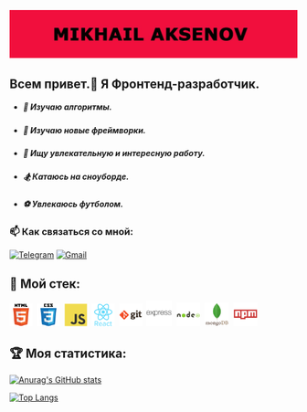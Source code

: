 [![Header](https://github.com/Aksenov-m/Aksenov-m/blob/main/assets/Aksenov.jpg)](https://aksenov-m.github.io/resume/)

## Всем привет.:wave: Я Фронтенд-разработчик.
+ ##### :game_die: Изучаю алгоритмы.
+ ##### :rocket: Изучаю новые фреймворки.
+ ##### :circus_tent: Ищу увлекательную и интересную работу.
+ ##### :snowboarder: Катаюсь на сноуборде.
+ ##### :soccer: Увлекаюсь футболом.

### :mailbox: Как связаться со мной:
[![Telegram](https://img.shields.io/badge/Telegram-2CA5E0?style=for-the-badge&logo=telegram&logoColor=white)](https://t.me/Aksenov_m87) [![Gmail](https://img.shields.io/badge/Gmail-D14836?style=for-the-badge&logo=gmail&logoColor=white)](aksenov.am87@gmail.com)

## :hammer: Мой стек:

<div>
    <img src="https://raw.githubusercontent.com/devicons/devicon/1119b9f84c0290e0f0b38982099a2bd027a48bf1/icons/html5/html5-original-wordmark.svg" title="javascript" alt="HTML5" width="40" height="40"/>&nbsp;
    <img src="https://raw.githubusercontent.com/devicons/devicon/1119b9f84c0290e0f0b38982099a2bd027a48bf1/icons/css3/css3-original-wordmark.svg" title="javascript" alt="CSS3" width="40" height="40"/>&nbsp;
    <img src="https://raw.githubusercontent.com/devicons/devicon/1119b9f84c0290e0f0b38982099a2bd027a48bf1/icons/javascript/javascript-original.svg" title="javascript" alt="Java" width="40" height="40"/>&nbsp;
    <img src="https://raw.githubusercontent.com/devicons/devicon/1119b9f84c0290e0f0b38982099a2bd027a48bf1/icons/react/react-original-wordmark.svg" title="javascript" alt="React" width="40" height="40"/>&nbsp;
    <img src="https://raw.githubusercontent.com/devicons/devicon/1119b9f84c0290e0f0b38982099a2bd027a48bf1/icons/git/git-original-wordmark.svg" title="Git" alt="React" width="40" height="40"/>&nbsp;
    <img src="https://raw.githubusercontent.com/devicons/devicon/1119b9f84c0290e0f0b38982099a2bd027a48bf1/icons/express/express-original-wordmark.svg" title="git" alt="express" width="45" height="45"/>&nbsp;
    <img src="https://raw.githubusercontent.com/devicons/devicon/1119b9f84c0290e0f0b38982099a2bd027a48bf1/icons/nodejs/nodejs-original-wordmark.svg" title="git" alt="nodejs" width="42" height="42"/>&nbsp;
    <img src="https://raw.githubusercontent.com/devicons/devicon/1119b9f84c0290e0f0b38982099a2bd027a48bf1/icons/mongodb/mongodb-original-wordmark.svg" title="git" alt="nodejs" width="42" height="42"/>&nbsp;
    <img src="https://raw.githubusercontent.com/devicons/devicon/1119b9f84c0290e0f0b38982099a2bd027a48bf1/icons/npm/npm-original-wordmark.svg" title="git" alt="npm" width="42" height="42"/>&nbsp;
</div>

## :trophy: Моя статистика:

[![Anurag's GitHub stats](https://github-readme-stats.vercel.app/api?username=Aksenov-m&show_icons=true&theme=radical)](https://github.com/anuraghazra/github-readme-stats)

[![Top Langs](https://github-readme-stats.vercel.app/api/top-langs/?username=Aksenov-m&layout=compact)](https://github.com/anuraghazra/github-readme-stats)
